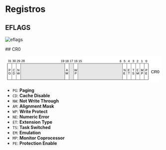# Registros

## EFLAGS

![eflags](img/registros/eflags)

## CR0

![cr0](img/registros/cr0.png)

- `PG`: **Paging**
- `CD`: **Cache Disable**
- `NW`: **Not Write Through**
- `AM`: **Alignment Mask**
- `WP`: **Write Protect**
- `NE`: **Numeric Error**
- `ET`: **Extension Type**
- `TS`: **Task Switched**
- `EM`: **Emulation**
- `MP`: **Monitor Coprocessor**
- `PE`: **Protection Enable**

